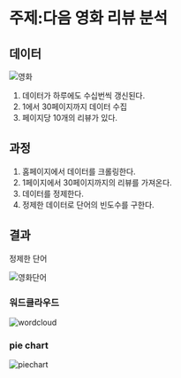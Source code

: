 # 주제:다음 영화 리뷰 분석
## 데이터
![영화](https://user-images.githubusercontent.com/58911465/70865669-538b7480-1fa3-11ea-8f40-9dd25a1c38b6.PNG)

  1. 데이터가 하루에도 수십번씩 갱신된다.
  2. 1에서 30페이지까지 데이터 수집
  3. 페이지당 10개의 리뷰가 있다.
## 과정
  1. 홈페이지에서 데이터를 크롤링한다.
  2. 1페이지에서 30페이지까지의 리뷰를 가져온다.
  3. 데이터를 정제한다.
  4. 정제한 데이터로 단어의 빈도수를 구한다.
## 결과
정제한 단어

![영화단어](https://user-images.githubusercontent.com/58911465/70865837-5ab38200-1fa5-11ea-9072-9ee5c77e42f1.PNG)

### 워드클라우드
![wordcloud](https://user-images.githubusercontent.com/58911465/70865817-2f309780-1fa5-11ea-891b-31f52af45d75.png)

### pie chart
![piechart](https://user-images.githubusercontent.com/58911465/70865829-47a0b200-1fa5-11ea-885d-b1c634b3b4a4.png)
